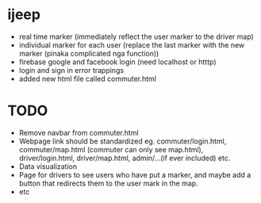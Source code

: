 # ijeep
 - real time marker (immediately reflect the user marker to the driver map)
 - individual marker for each user (replace the last marker with the new marker (pinaka complicated nga function))
 - firebase google and facebook login (need localhost or htttp)
 - login and sign in error trappings
 - added new html file called commuter.html

# TODO
 - Remove navbar from commuter.html
 - Webpage link should be standardized eg. commuter/login.html, commuter/map.html (commuter can only see map.html), driver/login.html, driver/map.html, admin/...(if ever included) etc.
 - Data visualization
 - Page for drivers to see users who have put a marker, and maybe add a button that redirects them to the user mark in the map.
 - etc
